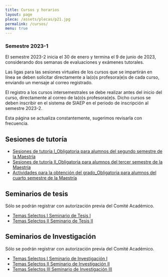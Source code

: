 ```yaml
---
title: Cursos y horarios
layout: page
pleca: /assets/plecas/p21.jpg
permalink: /cursos/
menu: true
---
```



### Semestre 2023-1

El semestre 2023-2 inicia el 30 de enero y termina el 9 de junio de 2023, considerando dos semanas de evaluaciones y exámenes tutorales.

Las ligas para las sesiones virtuales de los cursos que se impartirán en línea se deben solicitar directamente a la(o)s profesora(e)s de cada curso, enviando un mensaje al correo registrado. 

El registro a los cursos intersemestrales se debe realizar antes del inicio del curso, directamente al correo de la(o)s profesora(e)s. Dicho cursos se deben inscribir en el sistema de SIAEP en el periodo de inscripción al semestre 2023-2.

Esta página se actualiza constantemente, sugerimos revisarla con frecuencia.



<!-- cursos-siges -->


## Sesiones de tutoría


 - [Sesiones de tutoría I_Obligatoria para alumnos del segundo semestre de la Maestría](/cursos/sesiones_de_tutoria_i/)
 - [Sesiones de tutoría II_Obligatoria para alumnos del tercer semestre de la Maestría](/cursos/sesiones_de_tutoria_ii/)
 - [Actividades para la obtención del grado_Obligatoria para alumnos del cuarto semestre de la Maestría](/cursos/actividades_para_la_obtencion_del_grado/)


## Seminarios de tesis

Sólo se podrán registrar con autorización previa del Comité Académico.

 - [Temas Selectos I Seminario de Tesis I](/cursos/temas_selectos_i_seminario_de_tesis_i/)
 - [Temas Selectos II Seminario de Tesis II](/cursos/temas_selectos_ii_seminario_de_tesis_ii/)

## Seminarios de Investigación

Sólo se podrán registrar con autorización previa del Comité Académico.

 - [Temas Selectos I Seminario de Investigación I](/cursos/temas_selectos_i_seminario_de_investigacion_i/)
 - [Temas Selectos II Seminario de Investigación II](/cursos/temas_selectos_ii_seminario_de_investigacion_ii/)
 - [Temas Selectos III Seminario de Investigación III](/cursos/temas_selectos_iii_seminario_de_investigacion_iii/)
